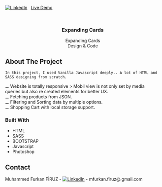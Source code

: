 [![LinkedIn][linkedin-shield]][linkedin-url]
&nbsp; [Live Demo]( https://muhammedfurkanfiruz.github.io/Expanding-Cards/.)
<!-- PROJECT LOGO -->
<br />
<p align="center">
  <h3 align="center"> Expanding Cards</h3>
  <p align="center">
 Expanding Cards
    <br/>Design & Code
    <br />
  </p>
</p>


<!-- ABOUT THE PROJECT -->
## About The Project


    In this project, I used Vanilla Javascript deeply.. A lot of HTML and SASS designing from scratch.
  
 &#x268A; Website is totally responsive > Mobil view is not only set by media queries but also re created elements for better UX. <br/>
 &#x268A; Fetching products from JSON.<br/>
 &#x268A; Filtering and Sorting data by multiple options.<br/>
 &#x268A; Shopping Cart with local storage support.<br/>
  



### Built With

* HTML
* SASS
* BOOTSTRAP
* Javascript
* Photoshop


<!-- CONTACT -->
## Contact

Muhammed Furkan FİRUZ - [![LinkedIn][linkedin-shield]][linkedin-url] - mfurkan.firuz@.gmail.com





<!-- https://www.markdownguide.org/basic-syntax/#reference-style-links -->
[linkedin-shield]: https://img.shields.io/badge/-LinkedIn-black.svg?style=flat-square&logo=linkedin&colorB=555
[linkedin-url]: https://www.linkedin.com/in/muhammed-furkan-firuz-7b32171a0/
